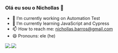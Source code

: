### Olá eu sou o Nichollas 👋

- 🔭 I’m currently working on Automation Test
- 🌱 I’m currently learning JavaScript and Cypress
- 📫 How to reach me: nichollas.barros@gmail.com
- 😄 Pronouns: ele (he)

<div>  
  <a href="https://github.com/nichollasbarros">
    <img align="center" src="https://github-readme-stats.vercel.app/api?username=nichollasbarros&show_icons=true&theme=chartreuse-dark&include_all_commits=true&count_private=true" />
  </a>
  <a href="https://github.com/nichollasbarros">  
    <img align="center" src="https://github-readme-stats.vercel.app/api/top-langs/?username=nichollasbarros&layout=compact" />
  </a>
  
</div>
